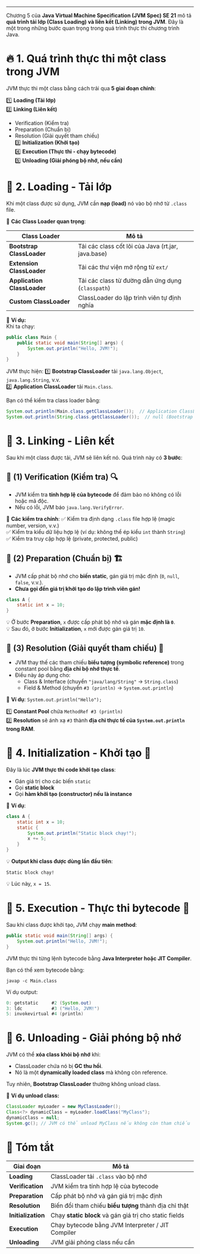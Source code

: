 
---
Chương 5 của **Java Virtual Machine Specification (JVM Spec) SE 21** mô tả **quá trình tải lớp (Class Loading) và liên kết (Linking) trong JVM**. Đây là một trong những bước quan trọng trong quá trình thực thi chương trình Java.

# 🔥 **1. Quá trình thực thi một class trong JVM**

JVM thực thi một class bằng cách trải qua **5 giai đoạn chính**:

1️⃣ **Loading (Tải lớp)**  
2️⃣ **Linking (Liên kết)**

- Verification (Kiểm tra)
- Preparation (Chuẩn bị)
- Resolution (Giải quyết tham chiếu)  
    3️⃣ **Initialization (Khởi tạo)**  
    4️⃣ **Execution (Thực thi - chạy bytecode)**  
    5️⃣ **Unloading (Giải phóng bộ nhớ, nếu cần)**
# 🔹 **2. Loading - Tải lớp**

Khi một class được sử dụng, JVM cần **nạp (load)** nó vào bộ nhớ từ `.class` file.

📌 **Các Class Loader quan trọng**:

|Class Loader|Mô tả|
|---|---|
|**Bootstrap ClassLoader**|Tải các class cốt lõi của Java (rt.jar, java.base)|
|**Extension ClassLoader**|Tải các thư viện mở rộng từ `ext/`|
|**Application ClassLoader**|Tải các class từ đường dẫn ứng dụng (`classpath`)|
|**Custom ClassLoader**|ClassLoader do lập trình viên tự định nghĩa|

📌 **Ví dụ:**  
Khi ta chạy:
```java
public class Main {
    public static void main(String[] args) {
        System.out.println("Hello, JVM!");
    }
}
```
JVM thực hiện: 1️⃣ **Bootstrap ClassLoader** tải `java.lang.Object`, `java.lang.String`, v.v.  
2️⃣ **Application ClassLoader** tải `Main.class`.

Bạn có thể kiểm tra class loader bằng:
```java
System.out.println(Main.class.getClassLoader());  // Application ClassLoader
System.out.println(String.class.getClassLoader());  // null (Bootstrap ClassLoader)
```
# 🔹 **3. Linking - Liên kết**

Sau khi một class được tải, JVM sẽ liên kết nó. Quá trình này có **3 bước**:

## 🔸 (1) Verification (Kiểm tra) 🔍

- JVM kiểm tra **tính hợp lệ của bytecode** để đảm bảo nó không có lỗi hoặc mã độc.
- Nếu có lỗi, JVM báo `java.lang.VerifyError`.

📌 **Các kiểm tra chính**: ✅ Kiểm tra định dạng `.class` file hợp lệ (magic number, version, v.v.)  
✅ Kiểm tra kiểu dữ liệu hợp lệ (ví dụ: không thể ép kiểu `int` thành `String`)  
✅ Kiểm tra truy cập hợp lệ (private, protected, public)
## 🔸 (2) Preparation (Chuẩn bị) 🏗️

- JVM cấp phát bộ nhớ cho **biến static**, gán giá trị mặc định (`0`, `null`, `false`, v.v.).
- **Chưa gọi đến giá trị khởi tạo do lập trình viên gán!**
```java
class A {
    static int x = 10;
}
```
💡 Ở bước **Preparation**, `x` được cấp phát bộ nhớ và gán **mặc định là `0`**.  
💡 Sau đó, ở bước **Initialization**, `x` mới được gán giá trị `10`.

## 🔸 (3) Resolution (Giải quyết tham chiếu) 🔗

- JVM thay thế các tham chiếu **biểu tượng (symbolic reference)** trong constant pool bằng **địa chỉ bộ nhớ thực tế**.
- Điều này áp dụng cho:
    - Class & Interface (chuyển `"java/lang/String"` → `String.class`)
    - Field & Method (chuyển `#3 (println)` → `System.out.println`)

📌 **Ví dụ**:
`System.out.println("Hello");`

1️⃣ **Constant Pool** chứa `MethodRef #3 (println)`  
2️⃣ **Resolution** sẽ ánh xạ `#3` thành **địa chỉ thực tế của `System.out.println` trong RAM**.

# 🔹 **4. Initialization - Khởi tạo** 🚀

Đây là lúc **JVM thực thi code khởi tạo class**:

- Gán giá trị cho các biến `static`
- Gọi **static block**
- Gọi **hàm khởi tạo (constructor) nếu là instance**

📌 **Ví dụ**:
```java
class A {
    static int x = 10;
    static { 
        System.out.println("Static block chạy!"); 
        x += 5;
    }
}
```
💡 **Output khi class được dùng lần đầu tiên**:
```
Static block chạy!
```
💡 Lúc này, `x = 15`.

# 🔹 **5. Execution - Thực thi bytecode** 🏃

Sau khi class được khởi tạo, JVM chạy **main method**:
```java
public static void main(String[] args) {
    System.out.println("Hello, JVM!");
}
```
JVM thực thi từng lệnh bytecode bằng **Java Interpreter hoặc JIT Compiler**.

Bạn có thể xem bytecode bằng:
```
javap -c Main.class
```
Ví dụ output:
```java
0: getstatic     #2 (System.out)
3: ldc           #3 ("Hello, JVM!")
5: invokevirtual #4 (println)
```
# 🔹 **6. Unloading - Giải phóng bộ nhớ**

JVM có thể **xóa class khỏi bộ nhớ** khi:

- ClassLoader chứa nó bị **GC thu hồi**.
- Nó là một **dynamically loaded class** mà không còn reference.

Tuy nhiên, **Bootstrap ClassLoader** thường không unload class.

📌 **Ví dụ unload class:**
```java
ClassLoader myLoader = new MyClassLoader();
Class<?> dynamicClass = myLoader.loadClass("MyClass");
dynamicClass = null;
System.gc(); // JVM có thể unload MyClass nếu không còn tham chiếu
```
# 🚀 **Tóm tắt**

| Giai đoạn          | Mô tả                                                  |
| ------------------ | ------------------------------------------------------ |
| **Loading**        | ClassLoader tải `.class` vào bộ nhớ                    |
| **Verification**   | JVM kiểm tra tính hợp lệ của bytecode                  |
| **Preparation**    | Cấp phát bộ nhớ và gán giá trị mặc định                |
| **Resolution**     | Biến đổi tham chiếu **biểu tượng** thành địa chỉ thật  |
| **Initialization** | Chạy **static block** và gán giá trị cho static fields |
| **Execution**      | Chạy bytecode bằng JVM Interpreter / JIT Compiler      |
| **Unloading**      | JVM giải phóng class nếu cần                           |